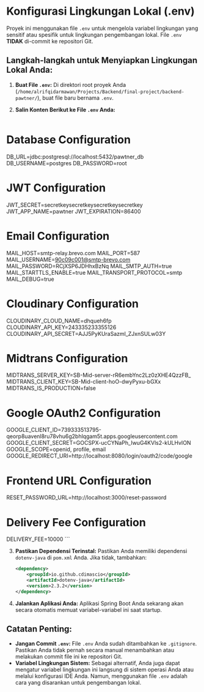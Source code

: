 # Konfigurasi Lingkungan Lokal (.env)

Proyek ini menggunakan file `.env` untuk mengelola variabel lingkungan yang sensitif atau spesifik untuk lingkungan pengembangan lokal. File `.env` **TIDAK** di-commit ke repositori Git.

## Langkah-langkah untuk Menyiapkan Lingkungan Lokal Anda:

1.  **Buat File `.env`:**
    Di direktori root proyek Anda (`/home/alrifqidarmawan/Projects/Backend/final-project/backend-pawtner/`), buat file baru bernama `.env`.

2.  **Salin Konten Berikut ke File `.env` Anda:**
    ```dotenv
# Database Configuration
DB_URL=jdbc:postgresql://localhost:5432/pawtner_db
DB_USERNAME=postgres
DB_PASSWORD=root

# JWT Configuration
JWT_SECRET=secretkeysecretkeysecretkeysecretkey
JWT_APP_NAME=pawtner
JWT_EXPIRATION=86400

# Email Configuration
MAIL_HOST=smtp-relay.brevo.com
MAIL_PORT=587
MAIL_USERNAME=90c09c001@smtp-brevo.com
MAIL_PASSWORD=RCjXSP6JDHhxBzNq
MAIL_SMTP_AUTH=true
MAIL_STARTTLS_ENABLE=true
MAIL_TRANSPORT_PROTOCOL=smtp
MAIL_DEBUG=true

# Cloudinary Configuration
CLOUDINARY_CLOUD_NAME=dhqueh6fp
CLOUDINARY_API_KEY=243335233355126
CLOUDINARY_API_SECRET=AJJ5PyKUraSazml_ZJxnSULw03Y

# Midtrans Configuration
MIDTRANS_SERVER_KEY=SB-Mid-server-rR6embYnc2Lz0zXHE4QzzFB_
MIDTRANS_CLIENT_KEY=SB-Mid-client-hoO-dwyPyxu-bGXx
MIDTRANS_IS_PRODUCTION=false

# Google OAuth2 Configuration
GOOGLE_CLIENT_ID=739333513795-qeorp8uavenl8ru78vhu6g2bhlqgam5t.apps.googleusercontent.com
GOOGLE_CLIENT_SECRET=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
GOOGLE_SCOPE=openid, profile, email
GOOGLE_REDIRECT_URI=http://localhost:8080/login/oauth2/code/google

# Frontend URL Configuration
RESET_PASSWORD_URL=http://localhost:3000/reset-password

# Delivery Fee Configuration
DELIVERY_FEE=10000
    ```

3.  **Pastikan Dependensi Terinstal:**
    Pastikan Anda memiliki dependensi `dotenv-java` di `pom.xml` Anda. Jika tidak, tambahkan:
    ```xml
    <dependency>
        <groupId>io.github.cdimascio</groupId>
        <artifactId>dotenv-java</artifactId>
        <version>2.3.2</version>
    </dependency>
    ```

4.  **Jalankan Aplikasi Anda:**
    Aplikasi Spring Boot Anda sekarang akan secara otomatis memuat variabel-variabel ini saat startup.

## Catatan Penting:

*   **Jangan Commit `.env`:** File `.env` Anda sudah ditambahkan ke `.gitignore`. Pastikan Anda tidak pernah secara manual menambahkan atau melakukan commit file ini ke repositori Git.
*   **Variabel Lingkungan Sistem:** Sebagai alternatif, Anda juga dapat mengatur variabel lingkungan ini langsung di sistem operasi Anda atau melalui konfigurasi IDE Anda. Namun, menggunakan file `.env` adalah cara yang disarankan untuk pengembangan lokal.
